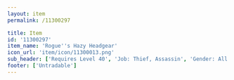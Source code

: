 ```yaml
---
layout: item
permalink: /11300297

title: Item
id: '11300297'
item_name: 'Rogue''s Hazy Headgear'
icon_url: 'item/icon/11300013.png'
sub_header: ['Requires Level 40', 'Job: Thief, Assassin', 'Gender: All']
footer: ['Untradable']
---
```

